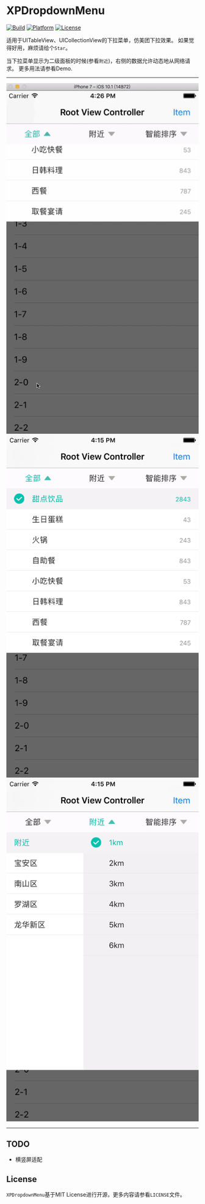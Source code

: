# XPDropdownMenu

[![Build](https://img.shields.io/wercker/ci/wercker/docs.svg)]()
[![Platform](https://img.shields.io/badge/platform-iOS-blue.svg?style=flat)]()
[![License](https://img.shields.io/badge/license-MIT-orange.svg?style=flat)]()

适用于UITableView、UICollectionView的下拉菜单，仿美团下拉效果。
如果觉得好用，麻烦请给个`Star`。

当下拉菜单显示为二级面板的时候(参看`附近`)，右侧的数据允许动态地从网络请求。
更多用法请参看Demo.

----

![gif演示](./demo.gif)
![屏幕截图](./preview1.png)
![屏幕截图](./preview2.png)

----

## TODO

* 横竖屏适配

## License

`XPDropdownMenu`基于MIT License进行开源，更多内容请参看`LICENSE`文件。
